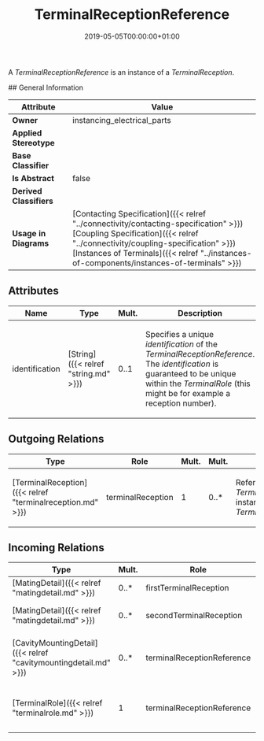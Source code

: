 ﻿---
title: TerminalReceptionReference
toc: false
type: specs
date: "2019-05-05T00:00:00+01:00"
draft: false
menu_name: vec120

# Prev/next pager order (if `docs_section_pager` enabled in `params.toml`)
weight: 
---
<html>   <head>     </head>   <body>     <p> A <i>TerminalReceptionReference</i> is an instance of a <i>TerminalReception</i>.      </p>    </body> </html> 
## General Information

| Attribute               | Value |
|-------------------------|-------|
| **Owner**               | instancing_electrical_parts |
| **Applied Stereotype**  |   |
| **Base Classifier**     |   |
| **Is Abstract**         | false |
| **Derived Classifiers** |   |
| **Usage in Diagrams**   | [Contacting Specification]({{< relref "../connectivity/contacting-specification" >}})<br/> [Coupling Specification]({{< relref "../connectivity/coupling-specification" >}})<br/> [Instances of Terminals]({{< relref "../instances-of-components/instances-of-terminals" >}})<br/>  |

## Attributes
|  Name  |  Type  |  Mult.  |  Description  |  Owning Classifier  |
|--------|--------|---------|---------------|--------------|
|identification | [String]({{< relref "string.md" >}}) | 0..1 | <html>   <head>     </head>   <body>     <p> Specifies a unique <i>identification</i> of the <i>TerminalReceptionReference</i>. The <i>identification</i> is guaranteed to be unique within the <i>TerminalRole</i> (this might be for example a reception number).      </p>    </body> </html>  | [TerminalReceptionReference]({{< relref "terminalreceptionreference.md" >}}) |

## Outgoing Relations
|    Type  |   Role   |   Mult.   |   Mult.   |   Description   |
|----------|----------|-----------|-----------|-----------------|
| [TerminalReception]({{< relref "terminalreception.md" >}}) | terminalReception | 1 | 0..* | <html>   <head>     </head>   <body>     <p> References the <i>TerminalReception</i> that is instanced by this <i>TerminalReceptionReference.</i>      </p>    </body> </html>  |
##  Incoming Relations
|    Type  |   Mult.  |   Role    |   Mult.   |   Description  |
|----------|----------|-----------|-----------|----------------|
| [MatingDetail]({{< relref "matingdetail.md" >}}) | 0..* | firstTerminalReception | 1 | References the first terminal reception that is mated.  |
| [MatingDetail]({{< relref "matingdetail.md" >}}) | 0..* | secondTerminalReception | 1 | References the second terminal reception that is mated.  |
| [CavityMountingDetail]({{< relref "cavitymountingdetail.md" >}}) | 0..* | terminalReceptionReference | 1 | References the TerminalReception that is used for the detailed description of the cavity mounting.   |
| [TerminalRole]({{< relref "terminalrole.md" >}}) | 1 | terminalReceptionReference | 0..* | <html>   <head>     </head>   <body>     <p> Specifies the <i>TerminalReceptionReferences </i>of this <i>TerminalRole.</i>      </p>    </body> </html>  |
